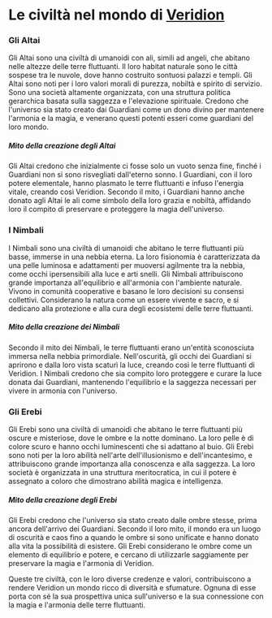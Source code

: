 # Le civiltà nel mondo di [Veridion](Readme.md)

### Gli Altai
Gli Altai sono una civiltà di umanoidi con ali, simili ad angeli, che abitano nelle altezze delle terre fluttuanti. Il loro habitat naturale sono le città sospese tra le nuvole, dove hanno costruito sontuosi palazzi e templi. Gli Altai sono noti per i loro valori morali di purezza, nobiltà e spirito di servizio. Sono una società altamente organizzata, con una struttura politica gerarchica basata sulla saggezza e l'elevazione spirituale. Credono che l'universo sia stato creato dai Guardiani come un dono divino per mantenere l'armonia e la magia, e venerano questi potenti esseri come guardiani del loro mondo.
##### Mito della creazione degli Altai
 Gli Altai credono che inizialmente ci fosse solo un vuoto senza fine, finché i Guardiani non si sono risvegliati dall'eterno sonno. I Guardiani, con il loro potere elementale, hanno plasmato le terre fluttuanti e infuso l'energia vitale, creando così Veridion. Secondo il mito, i Guardiani hanno anche donato agli Altai le ali come simbolo della loro grazia e nobiltà, affidando loro il compito di preservare e proteggere la magia dell'universo.

### I Nimbali
I Nimbali sono una civiltà di umanoidi che abitano le terre fluttuanti più basse, immerse in una nebbia eterna. La loro fisionomia è caratterizzata da una pelle luminosa e adattamenti per muoversi agilmente tra la nebbia, come occhi ipersensibili alla luce e arti snelli. Gli Nimbali attribuiscono grande importanza all'equilibrio e all'armonia con l'ambiente naturale. Vivono in comunità cooperative e basano le loro decisioni su consensi collettivi. Considerano la natura come un essere vivente e sacro, e si dedicano alla protezione e alla cura degli ecosistemi delle terre fluttuanti.
##### Mito della creazione dei Nimbali
 Secondo il mito dei Nimbali, le terre fluttuanti erano un'entità sconosciuta immersa nella nebbia primordiale. Nell'oscurità, gli occhi dei Guardiani si aprirono e dalla loro vista scaturì la luce, creando così le terre fluttuanti di Veridion. I Nimbali credono che sia compito loro proteggere e curare la luce donata dai Guardiani, mantenendo l'equilibrio e la saggezza necessari per vivere in armonia con l'universo.

### Gli Erebi
Gli Erebi sono una civiltà di umanoidi che abitano le terre fluttuanti più oscure e misteriose, dove le ombre e la notte dominano. La loro pelle è di colore scuro e hanno occhi luminescenti che si adattano al buio. Gli Erebi sono noti per la loro abilità nell'arte dell'illusionismo e dell'incantesimo, e attribuiscono grande importanza alla conoscenza e alla saggezza. La loro società è organizzata in una struttura meritocratica, in cui il potere è assegnato a coloro che dimostrano abilità magica e intelligenza.
##### Mito della creazione degli Erebi
 Gli Erebi credono che l'universo sia stato creato dalle ombre stesse, prima ancora dell'arrivo dei Guardiani. Secondo il loro mito, il mondo era un luogo di oscurità e caos fino a quando le ombre si sono unificate e hanno donato alla vita la possibilità di esistere. Gli Erebi considerano le ombre come un elemento di equilibrio e potere, e cercano di utilizzarle saggiamente per preservare la magia e l'armonia di Veridion.

Queste tre civiltà, con le loro diverse credenze e valori, contribuiscono a rendere Veridion un mondo ricco di diversità e sfumature. Ognuna di esse porta con sé la sua prospettiva unica sull'universo e la sua connessione con la magia e l'armonia delle terre fluttuanti.
